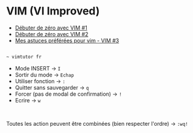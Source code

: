 # VIM (VI Improved)

- [Débuter de zéro avec VIM #1](https://youtu.be/JinFsXrOHao)
- [Débuter de zéro avec VIM #2](https://youtu.be/zdhNMiY6zfo)
- [Mes astuces préférées pour vim - VIM #3](https://youtu.be/a82bTI002uc)


```sh

~ vimtutor fr

```

- Mode INSERT -> `I`
- Sortir du mode -> `Echap`
- Utiliser fonction -> `:`
- Quitter sans sauvegarder -> `q` 
- Forcer (pas de modal de confirmation) -> `!`
- Ecrire -> `w`

<br>

Toutes les action peuvent être combinées (bien respecter l'ordre) -> `:wq!`
